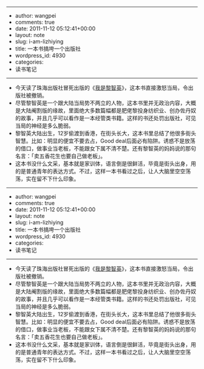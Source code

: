 - --
- author: wangpei
- comments: true
- date: 2011-11-12 05:12:41+00:00
- layout: note
- slug: i-am-lizhiying
- title: 一本书搞垮一个出版社
- wordpress_id: 4930
- categories:
- 读书笔记
- --
- 今天读了珠海出版社冒死出版的《[我是黎智英](http://zh.wikipedia.org/wiki/黎智英)》，这本书直接激怒当局，令出版社被撤销。
- 尽管黎智英是一个跟大陆当局势不两立的人物，这本书里并无政治内容，大概是大陆阉割版的缘故，里面绝大多数篇幅都是肥佬黎投身纺织业、创办佐丹奴的故事，并且几乎可以看作是一本经管类书籍。这样的书还处罚出版社，可见当局的神经是多么脆弱。
- 黎智英大陆出生，12岁偷渡到香港，在街头长大，这本书里总结了他很多街头智慧。比如：明显的便宜不要去占，Good deal后面必有陷阱。诱惑不是放荡的借口，做事业当老板，不能跟女下属不清不楚。还有黎智英的妈妈说的那句名言：「卖五香花生也要自己做老板」。
- 这本书没什么文采，基本就是家训体，语言倒是很鲜活，毕竟是街头出身，用的是普通青年的表达方式。不过，这样一本书看过之后，让人大脑里空空荡荡，实在留不下什么印象。
- --
- author: wangpei
- comments: true
- date: 2011-11-12 05:12:41+00:00
- layout: note
- slug: i-am-lizhiying
- title: 一本书搞垮一个出版社
- wordpress_id: 4930
- categories:
- 读书笔记
- --
- 今天读了珠海出版社冒死出版的《[我是黎智英](http://zh.wikipedia.org/wiki/黎智英)》，这本书直接激怒当局，令出版社被撤销。
- 尽管黎智英是一个跟大陆当局势不两立的人物，这本书里并无政治内容，大概是大陆阉割版的缘故，里面绝大多数篇幅都是肥佬黎投身纺织业、创办佐丹奴的故事，并且几乎可以看作是一本经管类书籍。这样的书还处罚出版社，可见当局的神经是多么脆弱。
- 黎智英大陆出生，12岁偷渡到香港，在街头长大，这本书里总结了他很多街头智慧。比如：明显的便宜不要去占，Good deal后面必有陷阱。诱惑不是放荡的借口，做事业当老板，不能跟女下属不清不楚。还有黎智英的妈妈说的那句名言：「卖五香花生也要自己做老板」。
- 这本书没什么文采，基本就是家训体，语言倒是很鲜活，毕竟是街头出身，用的是普通青年的表达方式。不过，这样一本书看过之后，让人大脑里空空荡荡，实在留不下什么印象。
